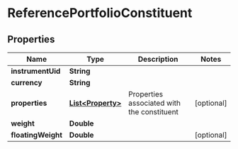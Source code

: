 
# ReferencePortfolioConstituent

## Properties
Name | Type | Description | Notes
------------ | ------------- | ------------- | -------------
**instrumentUid** | **String** |  | 
**currency** | **String** |  | 
**properties** | [**List&lt;Property&gt;**](Property.md) | Properties associated with the constituent |  [optional]
**weight** | **Double** |  | 
**floatingWeight** | **Double** |  |  [optional]




